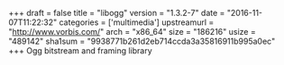 +++
draft = false
title = "libogg"
version = "1.3.2-7"
date = "2016-11-07T11:22:32"
categories = ['multimedia']
upstreamurl = "http://www.vorbis.com/"
arch = "x86_64"
size = "186216"
usize = "489142"
sha1sum = "9938771b261d2eb714ccda3a35816911b995a0ec"
+++
Ogg bitstream and framing library